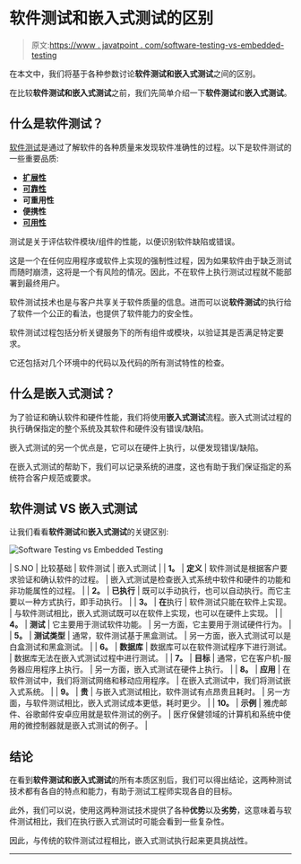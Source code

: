 # 软件测试和嵌入式测试的区别

> 原文:[https://www . javatpoint . com/software-testing-vs-embedded-testing](https://www.javatpoint.com/software-testing-vs-embedded-testing)

在本文中，我们将基于各种参数讨论**软件测试和嵌入式测试**之间的区别。

在比较**软件测试和嵌入式测试**之前，我们先简单介绍一下**软件测试**和**嵌入式测试**。

## 什么是软件测试？

[软件测试](https://www.javatpoint.com/software-testing-tutorial)是通过了解软件的各种质量来发现软件准确性的过程。以下是软件测试的一些重要品质:

*   [**扩展性**](https://www.javatpoint.com/scalability-testing)
*   [**可靠性**](https://www.javatpoint.com/reliability-testing)
*   **可重用性**
*   **便携性**
*   [**可用性**](https://www.javatpoint.com/usability-testing)

测试是关于评估软件模块/组件的性能，以便识别软件缺陷或错误。

这是一个在任何应用程序或软件上实现的强制性过程，因为如果软件由于缺乏测试而随时崩溃，这将是一个有风险的情况。因此，不在软件上执行测试过程就不能部署到最终用户。

软件测试技术也是与客户共享关于软件质量的信息。进而可以说**软件测试**的执行给了软件一个公正的看法，也提供了软件能力的安全性。

软件测试过程包括分析关键服务下的所有组件或模块，以验证其是否满足特定要求。

它还包括对几个环境中的代码以及代码的所有测试特性的检查。

## 什么是嵌入式测试？

为了验证和确认软件和硬件性能，我们将使用**嵌入式测试**流程。嵌入式测试过程的执行确保指定的整个系统及其软件和硬件没有错误/缺陷。

嵌入式测试的另一个优点是，它可以在硬件上执行，以便发现错误/缺陷。

在嵌入式测试的帮助下，我们可以记录系统的进度，这也有助于我们保证指定的系统符合客户规范或要求。

## 软件测试 VS 嵌入式测试

让我们看看**软件测试**和**嵌入式测试**的关键区别:

![Software Testing vs Embedded Testing](../Images/24aa5ce4245b85e0267f288b22db2e54.png)

| S.NO | 比较基础 | 软件测试 | 嵌入式测试 |
| **1。** | **定义** | 软件测试是根据客户要求验证和确认软件的过程。 | 嵌入式测试是检查嵌入式系统中软件和硬件的功能和非功能属性的过程。 |
| **2。** | **已执行** | 既可以手动执行，也可以自动执行。而它主要以一种方式执行，即手动执行。 |
| **3。** | **在**执行 | 软件测试只能在软件上实现。 | 与软件测试相比，嵌入式测试既可以在软件上实现，也可以在硬件上实现。 |
| **4。** | **测试** | 它主要用于测试软件功能。 | 另一方面，它主要用于测试硬件行为。 |
| **5。** | **测试类型** | 通常，软件测试基于黑盒测试。 | 另一方面，嵌入式测试可以是白盒测试和黑盒测试。 |
| **6。** | **数据库** | 数据库可以在软件测试程序下进行测试。 | 数据库无法在嵌入式测试过程中进行测试。 |
| **7。** | **目标** | 通常，它在客户机-服务器应用程序上执行。 | 另一方面，嵌入式测试在硬件上执行。 |
| **8。** | **应用** | 在软件测试中，我们将测试网络和移动应用程序。 | 在嵌入式测试中，我们将测试嵌入式系统。 |
| **9。** | **贵** | 与嵌入式测试相比，软件测试有点昂贵且耗时。 | 另一方面，与软件测试相比，嵌入式测试成本更低，耗时更少。 |
| **10。** | **示例** | 雅虎邮件、谷歌邮件安卓应用就是软件测试的例子。 | 医疗保健领域的计算机和系统中使用的微控制器就是嵌入式测试的例子。 |

## 结论

在看到**软件测试和嵌入式测试**的所有本质区别后，我们可以得出结论，这两种测试技术都有各自的特点和能力，有助于测试工程师实现各自的目标。

此外，我们可以说，使用这两种测试技术提供了各种**优势**以及**劣势**，这意味着与软件测试相比，我们在执行嵌入式测试时可能会看到一些复杂性。

因此，与传统的软件测试过程相比，嵌入式测试执行起来更具挑战性。

* * *